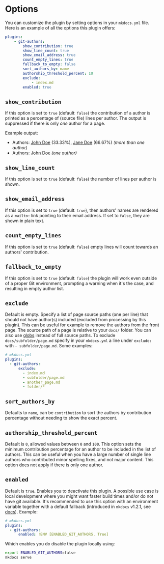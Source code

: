 # Options

You can customize the plugin by setting options in your `mkdocs.yml` file. Here is an example of all the options this plugin offers:

```yaml
plugins:
    - git-authors:
        show_contribution: true
        show_line_count: true
        show_email_address: true
        count_empty_lines: true
        fallback_to_empty: false
        sort_authors_by: name
        authorship_threshold_percent: 10
        exclude:
            - index.md
        enabled: true
```

## `show_contribution`

If this option is set to `true` (default: `false`) the contribution of a author is
printed as a percentage of (source file) lines per author. The output is
suppressed if there is only *one* author for a page.

Example output:

* Authors: [John Doe](#) (33.33%), [Jane Doe](#) (66.67%) *(more than one author)*
* Authors: [John Doe](#) *(one author)*

## `show_line_count`

If this option is set to `true` (default: `false`) the number of lines per author is shown.

## `show_email_address`

If this option is set to `true` (default: `true`), then authors' names
are rendered as a `mailto:` link pointing to their email address. If
set to `false`, they are shown in plain text.

## `count_empty_lines`

If this option is set to `true` (default: `false`) empty lines will count towards an authors' contribution.

## `fallback_to_empty`

If this option is set to `true` (default: `false`) the plugin will work even outside of a proper Git environment, prompting a warning when it's the case, and resulting in empty author list.

## `exclude`

Default is empty. Specify a list of page source paths (one per line) that should not have author(s) included (excluded from processing by this plugin). This can be useful for example to remove the authors from the front page. The source path of a page is relative to your `docs/` folder. You can also use [globs](https://docs.python.org/3/library/glob.html) instead of full source paths. To exclude `docs/subfolder/page.md` specify in your `mkdocs.yml` a line under `exclude:` with `- subfolder/page.md`. Some examples:

```yaml
# mkdocs.yml
plugins:
  - git-authors:
      exclude:
        - index.md
        - subfolder/page.md
        - another_page.md
        - folder/*
```

## `sort_authors_by`

Defaults to `name`, can be `contribution` to sort the authors by contribution percentage without needing to show the exact percent.

## `authorship_threshold_percent`

Default is `0`, allowed values between `0` and `100`. This option sets the minimum contribution percentage for an author to be included in the list of authors. This can be useful when you have a large number of single line authors who contributed minor spelling fixes, and not major content. This option does not apply if there is only one author.

## `enabled`

Default is `true`. Enables you to deactivate this plugin. A possible use case is local development where you might want faster build times and/or do not have git available. It's recommended to use this option with an environment variable together with a default fallback (introduced in `mkdocs` v1.2.1, see [docs](https://www.mkdocs.org/user-guide/configuration/#environment-variables)). Example:

```yaml
# mkdocs.yml
plugins:
  - git-authors:
      enabled: !ENV [ENABLED_GIT_AUTHORS, True]
```

Which enables you do disable the plugin locally using:

```bash
export ENABLED_GIT_AUTHORS=false
mkdocs serve
```
